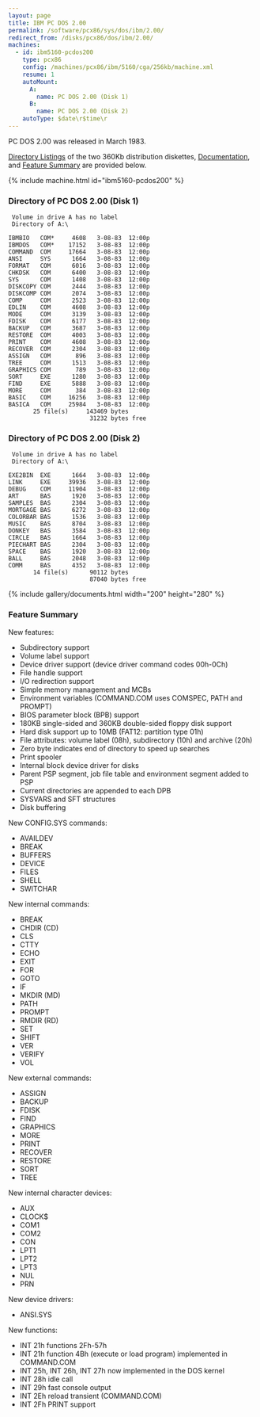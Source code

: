 ```yaml
---
layout: page
title: IBM PC DOS 2.00
permalink: /software/pcx86/sys/dos/ibm/2.00/
redirect_from: /disks/pcx86/dos/ibm/2.00/
machines:
  - id: ibm5160-pcdos200
    type: pcx86
    config: /machines/pcx86/ibm/5160/cga/256kb/machine.xml
    resume: 1
    autoMount:
      A:
        name: PC DOS 2.00 (Disk 1)
      B:
        name: PC DOS 2.00 (Disk 2)
    autoType: $date\r$time\r
---
```


PC DOS 2.00 was released in March 1983.

[Directory Listings](#directory-of-pc-dos-200-disk-1) of the two
360Kb distribution diskettes, [Documentation](#documents), and [Feature Summary](#feature-summary) are provided below.

{% include machine.html id="ibm5160-pcdos200" %}

### Directory of PC DOS 2.00 (Disk 1)

     Volume in drive A has no label
     Directory of A:\

    IBMBIO   COM*     4608   3-08-83  12:00p
    IBMDOS   COM*    17152   3-08-83  12:00p
    COMMAND  COM     17664   3-08-83  12:00p
    ANSI     SYS      1664   3-08-83  12:00p
    FORMAT   COM      6016   3-08-83  12:00p
    CHKDSK   COM      6400   3-08-83  12:00p
    SYS      COM      1408   3-08-83  12:00p
    DISKCOPY COM      2444   3-08-83  12:00p
    DISKCOMP COM      2074   3-08-83  12:00p
    COMP     COM      2523   3-08-83  12:00p
    EDLIN    COM      4608   3-08-83  12:00p
    MODE     COM      3139   3-08-83  12:00p
    FDISK    COM      6177   3-08-83  12:00p
    BACKUP   COM      3687   3-08-83  12:00p
    RESTORE  COM      4003   3-08-83  12:00p
    PRINT    COM      4608   3-08-83  12:00p
    RECOVER  COM      2304   3-08-83  12:00p
    ASSIGN   COM       896   3-08-83  12:00p
    TREE     COM      1513   3-08-83  12:00p
    GRAPHICS COM       789   3-08-83  12:00p
    SORT     EXE      1280   3-08-83  12:00p
    FIND     EXE      5888   3-08-83  12:00p
    MORE     COM       384   3-08-83  12:00p
    BASIC    COM     16256   3-08-83  12:00p
    BASICA   COM     25984   3-08-83  12:00p
           25 file(s)     143469 bytes
                           31232 bytes free

### Directory of PC DOS 2.00 (Disk 2)

     Volume in drive A has no label
     Directory of A:\

    EXE2BIN  EXE      1664   3-08-83  12:00p
    LINK     EXE     39936   3-08-83  12:00p
    DEBUG    COM     11904   3-08-83  12:00p
    ART      BAS      1920   3-08-83  12:00p
    SAMPLES  BAS      2304   3-08-83  12:00p
    MORTGAGE BAS      6272   3-08-83  12:00p
    COLORBAR BAS      1536   3-08-83  12:00p
    MUSIC    BAS      8704   3-08-83  12:00p
    DONKEY   BAS      3584   3-08-83  12:00p
    CIRCLE   BAS      1664   3-08-83  12:00p
    PIECHART BAS      2304   3-08-83  12:00p
    SPACE    BAS      1920   3-08-83  12:00p
    BALL     BAS      2048   3-08-83  12:00p
    COMM     BAS      4352   3-08-83  12:00p
           14 file(s)      90112 bytes
                           87040 bytes free

<!-- Documentation -->

{% include gallery/documents.html width="200" height="280" %}

### Feature Summary

New features:

- Subdirectory support
- Volume label support
- Device driver support (device driver command codes 00h-0Ch)
- File handle support
- I/O redirection support
- Simple memory management and MCBs
- Environment variables (COMMAND.COM uses COMSPEC, PATH and PROMPT)
- BIOS parameter block (BPB) support
- 180KB single-sided and 360KB double-sided floppy disk support
- Hard disk support up to 10MB (FAT12: partition type 01h)
- File attributes: volume label (08h), subdirectory (10h) and archive (20h)
- Zero byte indicates end of directory to speed up searches
- Print spooler
- Internal block device driver for disks
- Parent PSP segment, job file table and environment segment added to PSP
- Current directories are appended to each DPB
- SYSVARS and SFT structures
- Disk buffering

New CONFIG.SYS commands:

- AVAILDEV
- BREAK
- BUFFERS
- DEVICE
- FILES
- SHELL
- SWITCHAR

New internal commands:

- BREAK
- CHDIR (CD)
- CLS
- CTTY
- ECHO
- EXIT
- FOR
- GOTO
- IF
- MKDIR (MD)
- PATH
- PROMPT
- RMDIR (RD)
- SET
- SHIFT
- VER
- VERIFY
- VOL

New external commands:

- ASSIGN
- BACKUP
- FDISK
- FIND
- GRAPHICS
- MORE
- PRINT
- RECOVER
- RESTORE
- SORT
- TREE

New internal character devices:

- AUX
- CLOCK$
- COM1
- COM2
- CON
- LPT1
- LPT2
- LPT3
- NUL
- PRN

New device drivers:

- ANSI.SYS

New functions:

- INT 21h functions 2Fh-57h
- INT 21h function 4Bh (execute or load program) implemented in COMMAND.COM
- INT 25h, INT 26h, INT 27h now implemented in the DOS kernel
- INT 28h idle call
- INT 29h fast console output
- INT 2Eh reload transient (COMMAND.COM)
- INT 2Fh PRINT support
